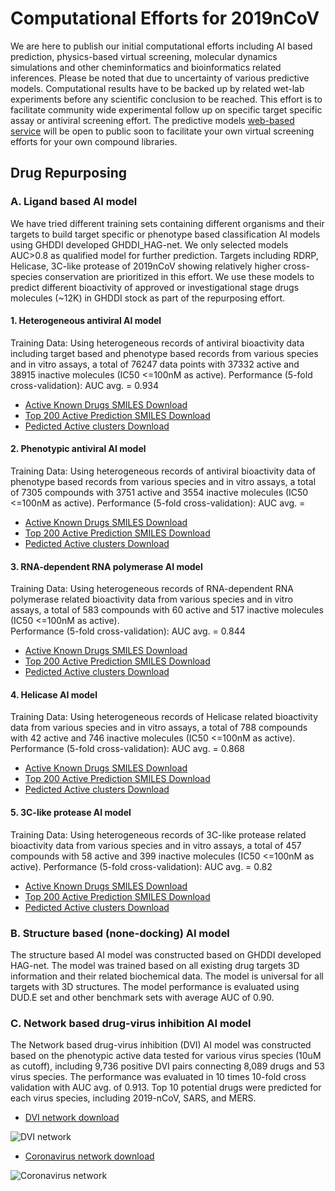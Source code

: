 # Computational Efforts for 2019nCoV

We are here to publish our initial computational efforts including AI based prediction, physics-based virtual screening, molecular dynamics simulations and other cheminformatics and bioinformatics related inferences. Please be noted that due to uncertainty of various predictive models. Computational results have to be backed up by related wet-lab experiments before any scientific conclusion to be reached. This effort is to facilitate community wide experimental follow up on specific target specific assay or antiviral screening effort. The predictive models [web-based service](http:) will be open to public soon to facilitate your own virtual screening efforts for your own compound libraries. 

## Drug Repurposing 

### A. Ligand based AI model

We have tried different training sets containing different organisms and their targets to build target specific or phenotype based classification AI models using GHDDI developed GHDDI_HAG-net. We only selected models AUC>0.8 as qualified model for further prediction. Targets including RDRP, Helicase, 3C-like protease of 2019nCoV showing relatively higher cross-species conservation are prioritized in this effort.  We use these models to predict different bioactivity of approved or investigational stage drugs molecules (~12K) in GHDDI stock as part of the repurposing effort. 

#### 1. Heterogeneous antiviral AI model
Training Data: Using heterogeneous records of antiviral bioactivity data including target based and phenotype based records from various species and in vitro assays, a total of 76247 data points with 37332 active and 38915 inactive molecules (IC50 <=100nM as active). 
Performance (5-fold cross-validation): AUC avg. = 0.934

* [Active Known Drugs SMILES Download](https://ghddiai.oss-cn-zhangjiakou.aliyuncs.com/file/AKD_ViralMix.xlsx )
* [Top 200 Active Prediction SMILES Download](https://ghddiai.oss-cn-zhangjiakou.aliyuncs.com/file/globalvirus_top200.csv)
* [Pedicted Active clusters Download](https://ghddiai.oss-cn-zhangjiakou.aliyuncs.com/file/globalvirus_topclusters.csv)

#### 2. Phenotypic antiviral AI model
Training Data: Using heterogeneous records of antiviral bioactivity data of phenotype based records from various species and in vitro assays, a total of 7305 compounds with 3751 active and 3554 inactive molecules (IC50 <=100nM as active). 
Performance (5-fold cross-validation): AUC avg. = 

* [Active Known Drugs SMILES Download](https://ghddiai.oss-cn-zhangjiakou.aliyuncs.com/file/AKD_ViralPhe.xlsx)
* [Top 200 Active Prediction SMILES Download](https://ghddiai.oss-cn-zhangjiakou.aliyuncs.com/file/AntivirusPhe_top200.csv)
* [Pedicted Active clusters Download](https://ghddiai.oss-cn-zhangjiakou.aliyuncs.com/file/AntivirusPhe_topclusters.csv)

#### 3. RNA-dependent RNA polymerase AI model
Training Data: Using heterogeneous records of RNA-dependent RNA polymerase related bioactivity data from various species and in vitro assays, a total of 583 compounds with 60 active and 517 inactive molecules (IC50 <=100nM as active).  
Performance (5-fold cross-validation): AUC avg. = 0.844 

* [Active Known Drugs SMILES Download](https://ghddiai.oss-cn-zhangjiakou.aliyuncs.com/file/AKD_RdRP.xlsx)
* [Top 200 Active Prediction SMILES Download](https://ghddiai.oss-cn-zhangjiakou.aliyuncs.com/file/RDRP_top200.csv)
* [Pedicted Active clusters Download](https://ghddiai.oss-cn-zhangjiakou.aliyuncs.com/file/RDRP_topclusters.csv)

#### 4. Helicase AI model
Training Data: Using heterogeneous records of Helicase related bioactivity data from various species and in vitro assays, a total of 788 compounds with 42 active and 746 inactive molecules (IC50 <=100nM as active). 
Performance (5-fold cross-validation): AUC avg. = 0.868

* [Active Known Drugs SMILES Download](https://ghddiai.oss-cn-zhangjiakou.aliyuncs.com/file/AKD_helicase.xlsx)
* [Top 200 Active Prediction SMILES Download](https://ghddiai.oss-cn-zhangjiakou.aliyuncs.com/file/helicase_top200.csv)
* [Pedicted Active clusters Download](https://ghddiai.oss-cn-zhangjiakou.aliyuncs.com/file/helicase_topclusters.csv)

#### 5. 3C-like protease AI model 
Training Data: Using heterogeneous records of 3C-like protease related bioactivity data from various species and in vitro assays, a total of 457 compounds with 58 active and 399 inactive molecules (IC50 <=100nM as active). 
Performance (5-fold cross-validation): AUC avg. = 0.82 

* [Active Known Drugs SMILES Download](https://ghddiai.oss-cn-zhangjiakou.aliyuncs.com/file/AKD_3CL.xlsx)
* [Top 200 Active Prediction SMILES Download](https://ghddiai.oss-cn-zhangjiakou.aliyuncs.com/file/3CL_top200.csv)
* [Pedicted Active clusters Download](https://ghddiai.oss-cn-zhangjiakou.aliyuncs.com/file/3CL_topclusters.csv)


### B. Structure based (none-docking) AI model
The structure based AI model was constructed based on GHDDI developed HAG-net. The model was trained based on all existing drug targets 3D information and their related biochemical data. The model is universal for all targets with 3D structures. The model performance is evaluated using DUD.E set and other benchmark sets with average AUC of 0.90.

### C. Network based drug-virus inhibition AI model
The Network based drug-virus inhibition (DVI) AI model was constructed based on the phenotypic active data tested for various virus species (10uM as cutoff), including 9,736 positive DVI pairs connecting 8,089 drugs and 53 virus species. The performance was evaluated in 10 times 10-fold cross validation with AUC avg. of 0.913. Top 10 potential drugs were predicted for each virus species, including 2019-nCoV, SARS, and MERS.

* [DVI network download](http://ghddiai.oss-cn-zhangjiakou.aliyuncs.com/file/DVInet.pdf)

![DVI network](http://ghddiai.oss-cn-zhangjiakou.aliyuncs.com/file/DVInet.png)
* [Coronavirus network download](http://ghddiai.oss-cn-zhangjiakou.aliyuncs.com/file/CoronaNet.csv)

![Coronavirus network](http://ghddiai.oss-cn-zhangjiakou.aliyuncs.com/file/CoronaNet.png)

